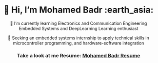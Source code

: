 <!---
- 👋 Hi, I’m MohamedBadr
- 👀 Embedded Systems and DeepLearning Learning enthusiast
- 🌱 I’m currently learning  Electronics and Communication Engineering 
- 💞️ Seeking an embedded systems internship to apply technical skills in microcontroller programming, and hardware-software integration
- 📫 How to reach me Gamil: badr89270@gmail.com
--->

<h1 align= "center"><b>👋 Hi, I’m Mohamed Badr :earth_asia:</b></h1>


<p align="center">
👀 I’m currently learning  Electronics and Communication Engineering Embedded Systems and DeepLearning Learning enthusiast 
</p>
<p align="center">
💞️ Seeking an embedded systems internship to apply technical skills in microcontroller programming, and hardware-software integration
</p>

<h3 align="center"> Take a look at me Resume: <a href="https://drive.google.com/file/d/1kbc_AkydubgkVp03D9_bmsTmxDigwcZH/view?usp=sharing">Mohamed Badr Resume</a> </h3>
 
 
<!---

**🌱 Currently working on:**

<code><a href="https://www.python.org/" target="_blank"><img height="50" src="https://www.vectorlogo.zone/logos/python/python-ar21.svg"></a></code>



**💬 Ask me about:**

<code><a href="https:///" target="_blank"><img height="50" src="https://www.vectorlogo.zone/logos/linux/linux-ar21.svg"></a></code>
<code><a href="https://www.python.org/" target="_blank"><img height="50" src="https://www.vectorlogo.zone/logos/python/python-ar21.svg"></a></code>


**🌱 Looking forward to learn:**

<code><a href="https://www.javascript.com/" target="_blank"><img height="50" src="https://www.vectorlogo.zone/logos/javascript/javascript-ar21.svg"></a></code>
<code><a href="https://reactjs.org/" target="_blank"><img height="50" src="https://www.vectorlogo.zone/logos/reactjs/reactjs-ar21.svg"></a></code>
<code><a href="https://cloud.google.com/" target="_blank"><img height="50" src="https://www.vectorlogo.zone/logos/google_cloud/google_cloud-ar21.svg"></a></code>

<div align="center">

**📫 Reach me at:**<br>

[![Linkedin: Mohit Patil](https://img.shields.io/badge/-Mohitp98-blue?style=flat-square&logo=Linkedin&logoColor=white&link=https://www.linkedin.com/in/Mohitp98/)](https://www.linkedin.com/in/mp98/)
<a href="https://instagram.com/_mohitp_" target="_blank"><img src="https://img.shields.io/badge/@_mohitp98_-%23E4405F.svg?&style=flat-square&logo=instagram&logoColor=white" alt="Instagram"></a>
[![Twitter: Mohit Patil](https://img.shields.io/twitter/follow/MP_1298?style=social)](https://twitter.com/MP_1298)
[![GitHub: Mohit Patil](https://img.shields.io/github/followers/Mohitp98?label=Mohitp98&style=social)](https://github.com/Mohitp98)

<div align="center">

![visitors](https://visitor-badge.glitch.me/badge?page_id=Mohitp98.visitor-badge)

</div>  


⭐️ From [Mohitp98](https://github.com/Mohitp98)

--->

<!---
MohamedBadr552002/MohamedBadr552002 is a ✨ special ✨ repository because its `README.md` (this file) appears on your GitHub profile.
You can click the Preview link to take a look at your changes.
--->
